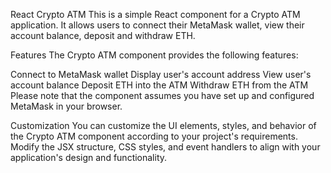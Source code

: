 React Crypto ATM
This is a simple React component for a Crypto ATM application. It allows users to connect their MetaMask wallet, view their account balance, deposit and withdraw ETH.

Features
The Crypto ATM component provides the following features:

Connect to MetaMask wallet
Display user's account address
View user's account balance
Deposit ETH into the ATM
Withdraw ETH from the ATM
Please note that the component assumes you have set up and configured MetaMask in your browser.

Customization
You can customize the UI elements, styles, and behavior of the Crypto ATM component according to your project's requirements. Modify the JSX structure, CSS styles, and event handlers to align with your application's design and functionality.

